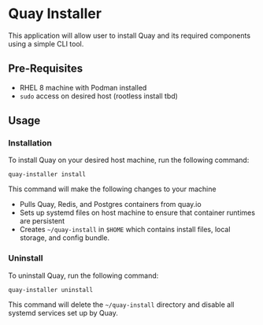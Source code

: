 # Quay Installer

This application will allow user to install Quay and its required components using a simple CLI tool.

## Pre-Requisites

- RHEL 8 machine with Podman installed
- `sudo` access on desired host (rootless install tbd)

## Usage

### Installation

To install Quay on your desired host machine, run the following command:

```
quay-installer install
```

This command will make the following changes to your machine

- Pulls Quay, Redis, and Postgres containers from quay.io
- Sets up systemd files on host machine to ensure that container runtimes are persistent
- Creates `~/quay-install` in `$HOME` which contains install files, local storage, and config bundle.

### Uninstall

To uninstall Quay, run the following command:

```
quay-installer uninstall
```

This command will delete the `~/quay-install` directory and disable all systemd services set up by Quay.
